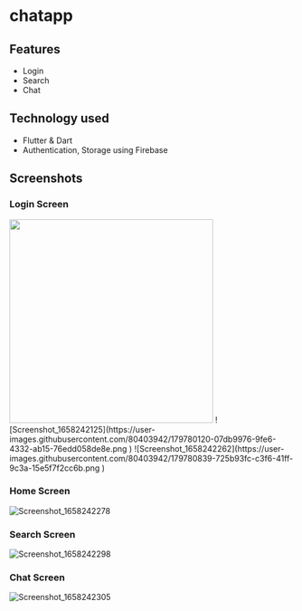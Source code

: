 # chatapp

## Features

- Login
- Search
- Chat

## Technology used

- Flutter & Dart
- Authentication, Storage using Firebase

## Screenshots

### Login Screen
<img src="https://user-images.githubusercontent.com/80403942/179780120-07db9976-9fe6-4332-ab15-76edd058de8e.png" height="360px" weight="240px"/>
![Screenshot_1658242125](https://user-images.githubusercontent.com/80403942/179780120-07db9976-9fe6-4332-ab15-76edd058de8e.png )
![Screenshot_1658242262](https://user-images.githubusercontent.com/80403942/179780839-725b93fc-c3f6-41ff-9c3a-15e5f7f2cc6b.png )

### Home Screen
![Screenshot_1658242278](https://user-images.githubusercontent.com/80403942/179780928-07f9e9d5-a47a-49ac-bb29-13851c88118a.png )


### Search Screen
![Screenshot_1658242298](https://user-images.githubusercontent.com/80403942/179781004-a4ac336f-d719-4856-8b0c-4430c555fe4d.png )


### Chat Screen
![Screenshot_1658242305](https://user-images.githubusercontent.com/80403942/179781103-2288aa97-d7a7-46ea-bdd5-5c3bda3a3a30.png )


